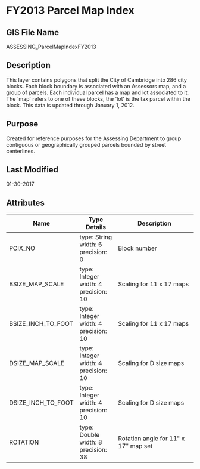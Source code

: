# FY2013 Parcel Map Index
## GIS File Name
ASSESSING_ParcelMapIndexFY2013
## Description
<DIV STYLE="text-align:Left;"><DIV><DIV><P><SPAN>This layer contains polygons that split the City of Cambridge into 286 city blocks. Each block boundary is associated with an Assessors map, and a group of parcels. Each individual parcel has a map and lot associated to it. The 'map' refers to one of these blocks, the 'lot' is the tax parcel within the block. </SPAN><SPAN><SPAN>This data is updated through January 1, 2012.</SPAN></SPAN></P></DIV></DIV></DIV>

## Purpose
Created for reference purposes for the Assessing Department to group contiguous or geographically grouped parcels bounded by street centerlines.
## Last Modified
01-30-2017
## Attributes
|Name|Type Details|Description|
|----|------------|-----------|
|PCIX_NO|type: String<br/>width: 6<br/>precision: 0|Block number|
|BSIZE_MAP_SCALE|type: Integer<br/>width: 4<br/>precision: 10|Scaling for 11 x 17 maps|
|BSIZE_INCH_TO_FOOT|type: Integer<br/>width: 4<br/>precision: 10|Scaling for 11 x 17 maps|
|DSIZE_MAP_SCALE|type: Integer<br/>width: 4<br/>precision: 10|Scaling for D size maps|
|DSIZE_INCH_TO_FOOT|type: Integer<br/>width: 4<br/>precision: 10|Scaling for D size maps|
|ROTATION|type: Double<br/>width: 8<br/>precision: 38|Rotation angle for 11" x 17" map set|
